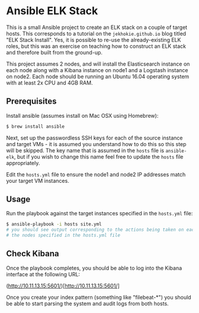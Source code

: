 # Ansible ELK Stack

This is a small Ansible project to create an ELK stack on a couple of target hosts. This
corresponds to a tutorial on the `jekhokie.github.io` blog titled "ELK Stack Install".
Yes, it is possible to re-use the already-existing ELK roles, but this was an exercise on
teaching how to construct an ELK stack and therefore built from the ground-up.

This project assumes 2 nodes, and will install the Elasticsearch instance on each node
along with a Kibana instance on node1 and a Logstash instance on node2. Each node should
be running an Ubuntu 16.04 operating system with at least 2x CPU and 4GB RAM.

## Prerequisites

Install ansible (assumes install on Mac OSX using Homebrew):

```bash
$ brew install ansible
```

Next, set up the passwordless SSH keys for each of the source instance and target VMs - it is
assumed you understand how to do this so this step will be skipped. The key name that is
assumed in the `hosts` file is `ansible-elk`, but if you wish to change this name feel free
to update the `hosts` file appropriately.

Edit the `hosts.yml` file to ensure the node1 and node2 IP addresses match your target VM
instances.

## Usage

Run the playbook against the target instances specified in the `hosts.yml` file:

```bash
$ ansible-playbook -i hosts site.yml
# you should see output corresponding to the actions being taken on each of
# the nodes specified in the hosts.yml file
```

## Check Kibana

Once the playbook completes, you should be able to log into the Kibana interface at the
following URL:

(http://10.11.13.15:5601/)[http://10.11.13.15:5601/]

Once you create your index pattern (something like "filebeat-*") you should be able to start
parsing the system and audit logs from both hosts.
